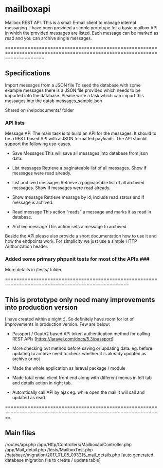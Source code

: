# mailboxapi #
Mailbox REST API. This is a small E-mail client to manage internal messaging. I have been provided a simple prototype for a basic mailbox API in which the provided messages are listed. Each message can be marked as read and you can archive single messages.

==========================================================================================================================
## Specifications ##

Import messages from a JSON file
To seed the database with some example messages there is a JSON file provided which needs to be
imported into the database. Please write a task which can import this messages into the datab
messages_sample.json
 
Shared on /helpdocuments/ folder


### API lists ###

Message API
The main task is to build an API for the messages. It should to be a REST based API with a JSON
formatted payloads.
The API should support the following use-cases.

* Save Messages
This will save all messages into database from json data.

* List messages 
Retrieve a paginateable list of all messages. Show if messages were read already.

* List archived messages
Retrieve a paginateable list of all archived messages. Show if messages were read already.

* Show message
Retrieve message by id, include read status and if message is achived.

* Read message
This action “reads” a message and marks it as read in database.

* Archive message
This action sets a message to archived. 

Beside the API please also provide a short documentation how to use it and how the endpoints work.
For simplicity we just use a simple HTTP Authorization header.

### Added some primary phpunit tests for most of the APIs.###
More details in /tests/ folder.

==================================================================================================

## This is prototype only need many improvements into production version ##
I have created within a night :). So definitely have room for lot of improvements in production version. Few are below:

* Passport / Oauth2 based API token authentication method for calling REST APIs [https://laravel.com/docs/5.3/passport]
* More checking pvt method before saving or updating data. 
eg. before updating to archive need to check whether it is already updated as archive or not

* Made the whole application as laravel package / module 
* Made total emial client front end along with different menus in left tab and details action in right tab.
* Automtically call API by ajax eg. while open the mail it will call and updated as read

==============================================================================================================
## Main files ##
/routes/api.php
/app/Http/Controllers/MailboxapiController.php
/app/Mail_detail.php
/tests/MailboxTest.php
/database/migration/2017_01_08_093215_mail_details.php [auto generated database migration file to create / update table]


